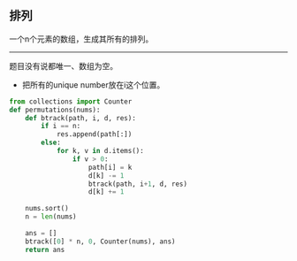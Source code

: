 ## 排列

一个n个元素的数组，生成其所有的排列。



---

题目没有说都唯一、数组为空。

* 把所有的unique number放在i这个位置。

```python
from collections import Counter
def permutations(nums):
    def btrack(path, i, d, res):
        if i == n:
            res.append(path[:])
        else:
            for k, v in d.items():
				if v > 0:
                    path[i] = k
                    d[k] -= 1
                    btrack(path, i+1, d, res)
                    d[k] += 1
                    
    nums.sort()
    n = len(nums)
               
    ans = []
    btrack([0] * n, 0, Counter(nums), ans)
    return ans
```


